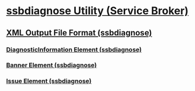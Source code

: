 # [ssbdiagnose Utility (Service Broker)](ssbdiagnose-utility-service-broker.md)
## [XML Output File Format (ssbdiagnose)](xml-output-file-format-ssbdiagnose.md)
### [DiagnosticInformation Element (ssbdiagnose)](diagnosticinformation-element-ssbdiagnose.md)
### [Banner Element (ssbdiagnose)](banner-element-ssbdiagnose.md)
### [Issue Element (ssbdiagnose)](issue-element-ssbdiagnose.md)
